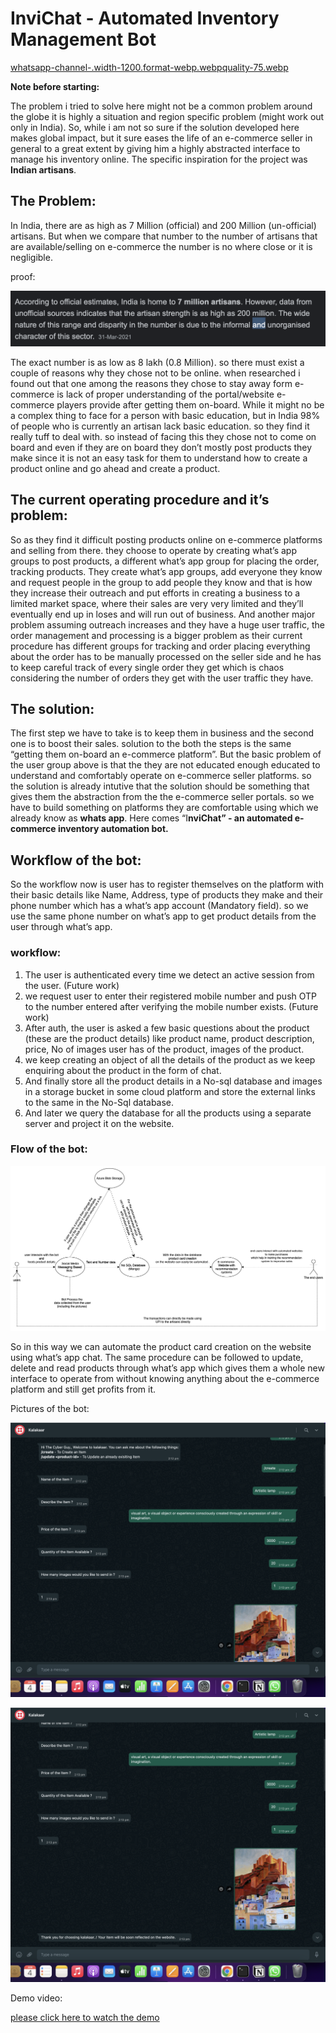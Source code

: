 # InviChat - Automated Inventory Management Bot

[whatsapp-channel-.width-1200.format-webp.webpquality-75.webp](InviChat%20-%20Automated%20Inventory%20Management%20Bot%20a02fc135a3d54fc49460df26197d8172/image.png)

**Note before starting:**

The problem i tried to solve here might not be a common problem around the globe it is highly a situation and region specific problem (might work out only in India). So, while i am not so sure if the solution developed here makes global impact, but it sure eases the life of an e-commerce seller in general to a great extent by giving him a highly abstracted interface to manage his inventory online. The specific inspiration for the project was **Indian artisans**.

## The Problem:

In India, there are as high as 7 Million (official) and 200 Million (un-official) artisans. But when we compare that number to the number of artisans that are available/selling on e-commerce the number is no where close or it is negligible.

proof:

![Screenshot 2022-06-04 at 1.06.21 PM.png](InviChat%20-%20Automated%20Inventory%20Management%20Bot%20a02fc135a3d54fc49460df26197d8172/Screenshot_2022-06-04_at_1.06.21_PM.png)

The exact number is as low as 8 lakh (0.8 Million). so there must exist a couple of reasons why they chose not to be online. when researched i found out that one among the reasons they chose to stay away form e-commerce is lack of proper understanding of the portal/website e-commerce players provide after getting them on-board. While it might no be a complex thing to face for a person with basic education, but in India 98% of people who is currently an artisan lack basic education. so they find it really tuff to deal with. so instead of facing this they chose not to come on board and even if they are on board they don’t mostly post products they make since it is not an easy task for them to understand how to create a product online and go ahead and create a product.

## The current operating procedure and it’s problem:

So as they find it difficult posting products online on e-commerce platforms and selling from there. they choose to operate by creating what’s app groups to post products, a different what’s app group for placing the order, tracking products. They create what’s app groups, add everyone they know and request people in the group to add people they know and that is how they increase their outreach and put efforts in creating a business to a limited market space, where their sales are very very limited and they’ll eventually end up in loses and will run out of business. And another major problem assuming outreach increases and they have a huge user traffic, the order management and processing is a bigger problem as their current procedure has different groups for tracking and order placing everything about the order has to be manually processed on the seller side and he has to keep careful track of every single order they get which is chaos considering the number of orders they get with the user traffic they have.

## The solution:

The first step we have to take is to keep them in business and the second one is to boost their sales. solution to the both the steps is the same “getting them on-board an e-commerce platform”. But the basic problem of the user group above is that the they are not educated enough educated to understand and comfortably operate on e-commerce seller platforms. so the solution is already intutive that the solution should be something that gives them the abstraction from the the e-commerce seller portals. so we have to build something on platforms they are comfortable using which we already know as **whats app**. Here comes “I**nviChat” - an automated e-commerce inventory automation bot.**

## Workflow of the bot:

So the workflow now is user has to register themselves on the platform with their basic details like Name, Address, type of products they make and their phone number which has a what’s app account (Mandatory field). so we use the same phone number on what’s app to get product details from the user through what’s app.

### workflow:

1. The user is authenticated every time we detect an active session from the user. (Future work)
2. we request user to enter their registered mobile number and push OTP to the number entered after verifying the mobile number exists. (Future work)
3. After auth, the user is asked a few basic questions about the product (these are the product details) like product name, product description, price, No of images user has of the product, images of the product.
4. we keep creating an object of all the details of the product as we keep enquiring about the product in the form of chat.
5. And finally store all the product details in a No-sql database and images in a storage bucket in some cloud platform and store the external links to the same in the No-Sql database.
6. And later we query the database for all the products using a separate server and project it on the website.

### Flow of the bot:

![htmlupload-1651070929944.png](InviChat%20-%20Automated%20Inventory%20Management%20Bot%20a02fc135a3d54fc49460df26197d8172/htmlupload-1651070929944.png)

So in this way we can automate the product card creation on the website using what’s app chat. The same procedure can be followed to update, delete and read products through what’s app which gives them a whole new interface to operate from without knowing anything about the e-commerce platform and still get profits from it.

Pictures of the bot:

![Screenshot 2022-06-04 at 2.28.10 PM.png](InviChat%20-%20Automated%20Inventory%20Management%20Bot%20a02fc135a3d54fc49460df26197d8172/Screenshot_2022-06-04_at_2.28.10_PM.png)

![Screenshot 2022-06-04 at 2.28.22 PM.png](InviChat%20-%20Automated%20Inventory%20Management%20Bot%20a02fc135a3d54fc49460df26197d8172/Screenshot_2022-06-04_at_2.28.22_PM.png)

Demo video:

[please click here to watch the demo](https://drive.google.com/file/d/1nSuoiog_uaUAoRycibOj8D9NBP1ZM22b/view?usp=sharing)
